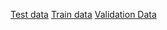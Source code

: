 [Test data](https://drive.google.com/file/d/1SL4-8NImzcb_Nvce0IJ_IQPhZcCRNlji/view?usp=sharing)
[Train data](https://drive.google.com/file/d/1wa4mFfjixZBeoMM_nS3YkWsQDWK1SXY5/view?usp=sharing)
[Validation Data](https://drive.google.com/file/d/13xCPlfRltuHNr9P2UevFUmNXHEKSZcXA/view?usp=sharing)
